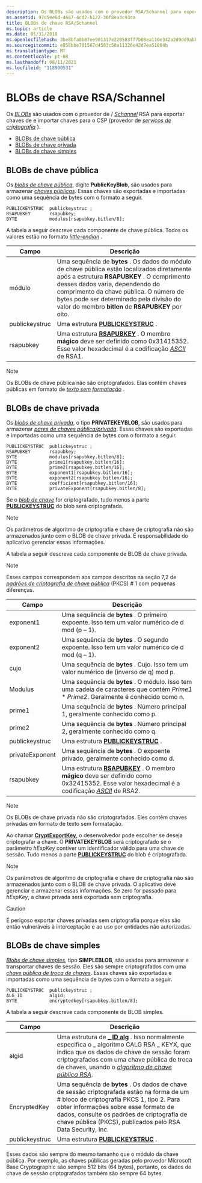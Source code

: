 ```yaml
---
description: Os BLOBs são usados com o provedor RSA/Schannel para exportar chaves de e importar chaves para o CSP (provedor de serviços de criptografia).
ms.assetid: 97d5ee6d-4687-4cd2-b122-36f8ea3c93ca
title: BLOBs de chave RSA/Schannel
ms.topic: article
ms.date: 05/31/2018
ms.openlocfilehash: 3be8bfa8b87ee901317e220583ff7b08ea110e342a2d9dd9abb477053ffdf05c
ms.sourcegitcommit: e858bbe701567d4583c50a11326e42d7ea51804b
ms.translationtype: MT
ms.contentlocale: pt-BR
ms.lasthandoff: 08/11/2021
ms.locfileid: "118900531"
---
```

# <a name="rsaschannel-key-blobs"></a>BLOBs de chave RSA/Schannel

Os [*BLOBs*](../secgloss/b-gly.md) são usados com [](../secgloss/r-gly.md)o provedor de / [*Schannel*](../secgloss/s-gly.md) RSA para exportar chaves de e importar chaves para o CSP (provedor de [*serviços de criptografia*](../secgloss/c-gly.md) ).

-   [BLOBs de chave pública](#public-key-blobs)
-   [BLOBs de chave privada](#private-key-blobs)
-   [BLOBs de chave simples](#simple-key-blobs)

## <a name="public-key-blobs"></a>BLOBs de chave pública

Os [*blobs de chave pública*](../secgloss/p-gly.md), digite **PublicKeyBlob**, são usados para armazenar [*chaves públicas*](../secgloss/p-gly.md). Essas chaves são exportadas e importadas como uma sequência de bytes com o formato a seguir.

``` syntax
PUBLICKEYSTRUC  publickeystruc ;
RSAPUBKEY       rsapubkey;
BYTE            modulus[rsapubkey.bitlen/8];
```

A tabela a seguir descreve cada componente de chave pública. Todos os valores estão no formato [*little-endian*](../secgloss/l-gly.md) .



| Campo          | Descrição                                                                                                                                                                                                                                                                                        |
|----------------|----------------------------------------------------------------------------------------------------------------------------------------------------------------------------------------------------------------------------------------------------------------------------------------------------|
| módulo        | Uma sequência de **bytes** . Os dados do módulo de chave pública estão localizados diretamente após a estrutura **RSAPUBKEY** . O comprimento desses dados varia, dependendo do comprimento da chave pública. O número de bytes pode ser determinado pela divisão do valor do membro **bitlen** de **RSAPUBKEY** por oito. |
| publickeystruc | Uma estrutura [**PUBLICKEYSTRUC**](/windows/desktop/api/Wincrypt/ns-wincrypt-publickeystruc) .                                                                                                                                                                                                                                              |
| rsapubkey      | Uma estrutura [**RSAPUBKEY**](/windows/desktop/api/Wincrypt/ns-wincrypt-rsapubkey) . O membro **mágico** deve ser definido como 0x31415352. Esse valor hexadecimal é a codificação [*ASCII*](../secgloss/a-gly.md) de RSA1.                                                                                      |



 

> [!Note]  
> Os BLOBs de chave pública não são criptografados. Elas contêm chaves públicas em formato de [*texto sem formatação*](../secgloss/p-gly.md) .

 

## <a name="private-key-blobs"></a>BLOBs de chave privada

Os [*blobs de chave privada*](../secgloss/p-gly.md), o tipo **PRIVATEKEYBLOB**, são usados para armazenar [*pares de chaves pública/privada*](../secgloss/p-gly.md). Essas chaves são exportadas e importadas como uma sequência de bytes com o formato a seguir.

``` syntax
PUBLICKEYSTRUC  publickeystruc ;
RSAPUBKEY       rsapubkey;
BYTE            modulus[rsapubkey.bitlen/8];
BYTE            prime1[rsapubkey.bitlen/16];
BYTE            prime2[rsapubkey.bitlen/16];
BYTE            exponent1[rsapubkey.bitlen/16];
BYTE            exponent2[rsapubkey.bitlen/16];
BYTE            coefficient[rsapubkey.bitlen/16];
BYTE            privateExponent[rsapubkey.bitlen/8];
```

Se o [*blob de chave*](../secgloss/k-gly.md) for criptografado, tudo menos a parte [**PUBLICKEYSTRUC**](/windows/desktop/api/Wincrypt/ns-wincrypt-publickeystruc) do blob será criptografada.

> [!Note]  
> Os parâmetros de algoritmo de criptografia e chave de criptografia não são armazenados junto com o BLOB de chave privada. É responsabilidade do aplicativo gerenciar essas informações.

 

A tabela a seguir descreve cada componente de BLOB de chave privada.

> [!Note]  
> Esses campos correspondem aos campos descritos na seção 7,2 de [*padrões de criptografia de chave pública*](../secgloss/p-gly.md) (PKCS) \# 1 com pequenas diferenças.

 



| Campo           | Descrição                                                                                                                                                                                                   |
|-----------------|---------------------------------------------------------------------------------------------------------------------------------------------------------------------------------------------------------------|
| exponent1       | Uma sequência de **bytes** . O primeiro expoente. Isso tem um valor numérico de d mod (p – 1).                                                                                                                           |
| exponent2       | Uma sequência de **bytes** . O segundo expoente. Isso tem um valor numérico de d mod (q – 1).                                                                                                                          |
| cujo     | Uma sequência de **bytes** . Cujo. Isso tem um valor numérico de (inverso de q) mod p.                                                                                                                           |
| Modulus         | Uma sequência de **bytes** . O módulo. Isso tem uma cadeia de caracteres que contém *Prime1* \* *Prime2*. Geralmente é conhecido como n.                                                                                               |
| prime1          | Uma sequência de **bytes** . Número principal 1, geralmente conhecido como p.                                                                                                                                                        |
| prime2          | Uma sequência de **bytes** . Número principal 2, geralmente conhecido como q.                                                                                                                                                        |
| publickeystruc  | Uma estrutura [**PUBLICKEYSTRUC**](/windows/desktop/api/Wincrypt/ns-wincrypt-publickeystruc) .                                                                                                                                                         |
| privateExponent | Uma sequência de **bytes** . O expoente privado, geralmente conhecido como d.                                                                                                                                                  |
| rsapubkey       | Uma estrutura [**RSAPUBKEY**](/windows/desktop/api/Wincrypt/ns-wincrypt-rsapubkey) . O membro **mágico** deve ser definido como 0x32415352. Esse valor hexadecimal é a codificação [*ASCII*](../secgloss/a-gly.md) de RSA2. |



 

> [!Note]  
> Os BLOBs de chave privada não são criptografados. Eles contêm chaves privadas em formato de texto sem formatação.

 

Ao chamar [**CryptExportKey**](/windows/desktop/api/Wincrypt/nf-wincrypt-cryptexportkey), o desenvolvedor pode escolher se deseja criptografar a chave. O **PRIVATEKEYBLOB** será criptografado se o parâmetro *hExpKey* contiver um identificador válido para uma chave de sessão. Tudo menos a parte [**PUBLICKEYSTRUC**](/windows/desktop/api/Wincrypt/ns-wincrypt-publickeystruc) do blob é criptografada.

> [!Note]  
> Os parâmetros de algoritmo de criptografia e chave de criptografia não são armazenados junto com o BLOB de chave privada. O aplicativo deve gerenciar e armazenar essas informações. Se zero for passado para *hExpKey*, a chave privada será exportada sem criptografia.

 

> [!Caution]  
> É perigoso exportar chaves privadas sem criptografia porque elas são então vulneráveis à interceptação e ao uso por entidades não autorizadas.

 

## <a name="simple-key-blobs"></a>BLOBs de chave simples

[*Blobs de chave simples*](../secgloss/s-gly.md), tipo **SIMPLEBLOB**, são usados para armazenar e transportar chaves de sessão. Eles são sempre criptografados com uma [*chave pública de troca de chaves*](../secgloss/k-gly.md). Essas chaves são exportadas e importadas como uma sequência de bytes com o formato a seguir.

``` syntax
PUBLICKEYSTRUC  publickeystruc ;
ALG_ID          algid;
BYTE            encryptedkey[rsapubkey.bitlen/8];
```

A tabela a seguir descreve cada componente de BLOB simples.



| Campo          | Descrição                                                                                                                                                                                                                                                                                                                   |
|----------------|-------------------------------------------------------------------------------------------------------------------------------------------------------------------------------------------------------------------------------------------------------------------------------------------------------------------------------|
| algid          | Uma estrutura de [**\_ ID alg**](alg-id.md) . Isso normalmente especifica o \_ algoritmo CALG RSA \_ KEYX, que indica que os dados de chave de sessão foram criptografados com uma chave pública de troca de chaves, usando o [*algoritmo de chave pública RSA*](../secgloss/r-gly.md). |
| EncryptedKey   | Uma sequência de **bytes** . Os dados de chave de sessão criptografada estão na forma de um \# bloco de criptografia PKCS 1, tipo 2. Para obter informações sobre esse formato de dados, consulte os padrões de criptografia de chave pública (PKCS), publicados pelo RSA Data Security, Inc.                                                                                     |
| publickeystruc | Uma estrutura [**PUBLICKEYSTRUC**](/windows/desktop/api/Wincrypt/ns-wincrypt-publickeystruc) .                                                                                                                                                                                                                                                                         |



 

Esses dados são sempre do mesmo tamanho que o módulo da chave pública. Por exemplo, as chaves públicas geradas pelo provedor Microsoft Base Cryptographic são sempre 512 bits (64 bytes), portanto, os dados de chave de sessão criptografados também são sempre 64 bytes.

 

 
